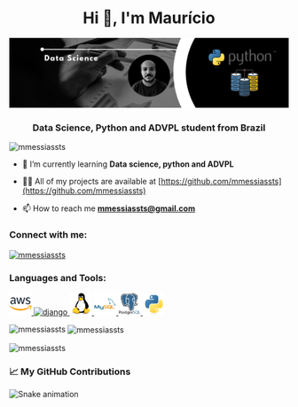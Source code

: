 <h1 align="center">Hi 👋, I'm Maurício</h1>
<div align="center"><img src="https://github.com/mmessiassts/mmessiassts/blob/main/Data%20Sciense.png"/></div>
<h3 align="center">Data Science, Python and ADVPL student from Brazil</h3>

<p align="left"> <img src="https://komarev.com/ghpvc/?username=mmessiassts&label=Profile%20views&color=0e75b6&style=flat" alt="mmessiassts" /> </p>

- 🌱 I’m currently learning **Data science, python and ADVPL**

- 👨‍💻 All of my projects are available at [https://github.com/mmessiassts](https://github.com/mmessiassts)

- 📫 How to reach me **mmessiassts@gmail.com**

<h3 align="left">Connect with me:</h3>
<p align="left">
<a href="https://linkedin.com/in/mmessiassts" target="blank"><img align="center" src="https://raw.githubusercontent.com/rahuldkjain/github-profile-readme-generator/master/src/images/icons/Social/linked-in-alt.svg" alt="mmessiassts" height="30" width="40" /></a>
</p>

<h3 align="left">Languages and Tools:</h3>
<p align="left"> <a href="https://aws.amazon.com" target="_blank" rel="noreferrer"> <img src="https://raw.githubusercontent.com/devicons/devicon/master/icons/amazonwebservices/amazonwebservices-original-wordmark.svg" alt="aws" width="40" height="40"/> </a> <a href="https://www.djangoproject.com/" target="_blank" rel="noreferrer"> <img src="https://cdn.worldvectorlogo.com/logos/django.svg" alt="django" width="40" height="40"/> </a> <a href="https://www.linux.org/" target="_blank" rel="noreferrer"> <img src="https://raw.githubusercontent.com/devicons/devicon/master/icons/linux/linux-original.svg" alt="linux" width="40" height="40"/> </a> <a href="https://www.mysql.com/" target="_blank" rel="noreferrer"> <img src="https://raw.githubusercontent.com/devicons/devicon/master/icons/mysql/mysql-original-wordmark.svg" alt="mysql" width="40" height="40"/> </a> <a href="https://www.postgresql.org" target="_blank" rel="noreferrer"> <img src="https://raw.githubusercontent.com/devicons/devicon/master/icons/postgresql/postgresql-original-wordmark.svg" alt="postgresql" width="40" height="40"/> </a> <a href="https://www.python.org" target="_blank" rel="noreferrer"> <img src="https://raw.githubusercontent.com/devicons/devicon/master/icons/python/python-original.svg" alt="python" width="40" height="40"/> </a> </p>

<p><img align="left" src="https://github-readme-stats.vercel.app/api/top-langs?username=mmessiassts&show_icons=true&locale=en&layout=compact" alt="mmessiassts" /></p>

<p>&nbsp;<img align="center" src="https://github-readme-stats.vercel.app/api?username=mmessiassts&show_icons=true&locale=en" alt="mmessiassts" /></p>

<p><img align="center" src="https://github-readme-streak-stats.herokuapp.com/?user=mmessiassts&" alt="mmessiassts" /></p>

### 📈 My GitHub Contributions
![Snake animation](https://github.com/mmessiassts/mmessiassts/blob/output/github-contribution-grid-snake.svg)
